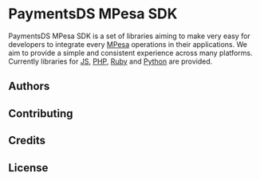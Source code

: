 # PaymentsDS MPesa SDK
PaymentsDS MPesa SDK is a set of libraries aiming to make very easy for developers to integrate every [MPesa](https://developers.mpesa.vm.co.mz) operations in their applications. We aim to provide a simple and consistent experience across many platforms. Currently libraries for [JS](https://github.com/paymentsds/mpesa-js-sdk), [PHP](https://github.com/paymentsds/mpesa-php-sdk), [Ruby](https://github.com/paymentsds/mpesa-ruby-sdk) and [Python](https://github.com/paymentsds/mpesa-python-sdk) are provided.

## Authors

## Contributing

## Credits

## License
